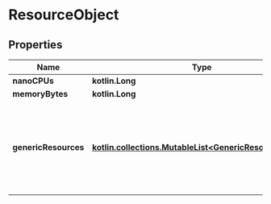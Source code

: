 
# ResourceObject

## Properties
| Name | Type | Description | Notes |
| ------------ | ------------- | ------------- | ------------- |
| **nanoCPUs** | **kotlin.Long** |  |  [optional] |
| **memoryBytes** | **kotlin.Long** |  |  [optional] |
| **genericResources** | [**kotlin.collections.MutableList&lt;GenericResourcesInner&gt;**](GenericResourcesInner.md) | User-defined resources can be either Integer resources (e.g, &#x60;SSD&#x3D;3&#x60;) or String resources (e.g, &#x60;GPU&#x3D;UUID1&#x60;).  |  [optional] |



